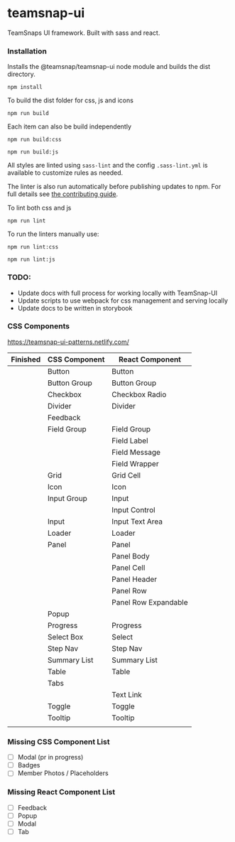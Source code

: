 # teamsnap-ui
TeamSnaps UI framework. Built with sass and react.

### Installation

Installs the @teamsnap/teamsnap-ui node module and builds the dist directory.

```
npm install
```

To build the dist folder for css, js and icons 

`npm run build`

Each item can also be build independently 

`npm run build:css`

`npm run build:js`


All styles are linted using `sass-lint` and the config `.sass-lint.yml` is available to customize rules as needed.

The linter is also run automatically before publishing updates to npm. For full details see [the contributing guide](CONTRIBUTING.md).

To lint both css and js

`npm run lint`

To run the linters manually use:

`npm run lint:css`

`npm run lint:js`


### TODO:
+ Update docs with full process for working locally with TeamSnap-UI
+ Update scripts to use webpack for css management and serving locally
+ Update docs to be written in storybook

### CSS Components
https://teamsnap-ui-patterns.netlify.com/

| Finished | CSS Component | React Component                                                         |
|----------|---------------|-------------------------------------------------------------------------|
|          | Button        | Button                                                                  |
|          | Button Group  | Button Group                                                            |
|          | Checkbox      | Checkbox Radio                                                          |
|          | Divider       | Divider                                                                 |
|          | Feedback      |                                                                         |
|          | Field Group   | Field Group                                                             |
|          |               | Field Label                                                             |
|          |               | Field Message                                                           |
|          |               | Field Wrapper                                                           |
|          | Grid          | Grid Cell                                                               |
|          | Icon          | Icon                                                                    |
|          | Input Group   | Input                                                                   |
|          |               | Input Control                                                           |
|          | Input         | Input Text Area                                                         |
|          | Loader        | Loader                                                                  |
|          | Panel         | Panel 
|          |               | Panel Body |
|          |               | Panel Cell  |
|          |               | Panel Header | 
|          |               | Panel Row |
|          |               | Panel Row Expandable |
|          | Popup         |                                                                         |
|          | Progress      | Progress                                                                |
|          | Select Box    | Select                                                                  |
|          | Step Nav      | Step Nav                                                                |
|          | Summary List  | Summary List                                                            |
|          | Table         | Table                                                                   |
|          | Tabs          |                                                                         |
|          |               | Text Link                                                               |
|          | Toggle        | Toggle                                                                  |
|          | Tooltip       | Tooltip                                                                 |
|          |               |                                                                         |



### Missing CSS Component List
- [ ] Modal (pr in progress)
- [ ] Badges
- [ ] Member Photos / Placeholders

### Missing React Component List
- [ ] Feedback
- [ ] Popup
- [ ] Modal
- [ ] Tab
